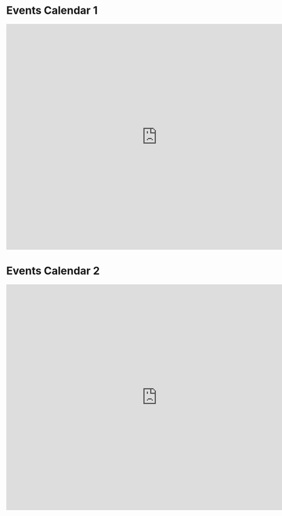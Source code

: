 
# Events Calendar 1

<iframe src="https://calendar.google.com/calendar/embed?src=en.usa%23holiday%40group.v.calendar.google.com&ctz=America%2FPhoenix" style="border: 0" width="800" height="600" frameborder="0" scrolling="no"></iframe>



# Events Calendar 2

<iframe src="https://calendar.google.com/calendar/embed?src=en.usa%23holiday%40group.v.calendar.google.com&ctz=America%2FPhoenix" style="border: 0" width="800" height="600" frameborder="0" scrolling="no"></iframe>
